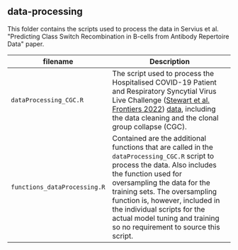 ## data-processing

This folder contains the scripts used to process the data in Servius et al. "Predicting Class Switch Recombination in B-cells from Antibody Repertoire Data" paper. 

| filename | Description | 
|----------|-------------|
| `dataProcessing_CGC.R` | The script used to process the Hospitalised COVID-19 Patient and Respiratory Syncytial Virus Live Challenge ([Stewart et al. Frontiers 2022](https://doi.org/10.3389/fimmu.2022.807104)) [data](https://zenodo.org/record/5146019), including the data cleaning and the clonal group collapse (CGC). |
| `functions_dataProcessing.R` | Contained are the additional functions that are called in the `dataProcessing_CGC.R` script to process the data. Also includes the function used for oversampling the data for the training sets. The oversampling function is, however, included in the individual scripts for the actual model tuning and training so no requirement to source this script.  |
